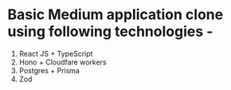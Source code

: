 # Basic Medium application clone using following technologies -
1. React JS + TypeScript
2. Hono + Cloudfare workers
3. Postgres + Prisma
4. Zod 
